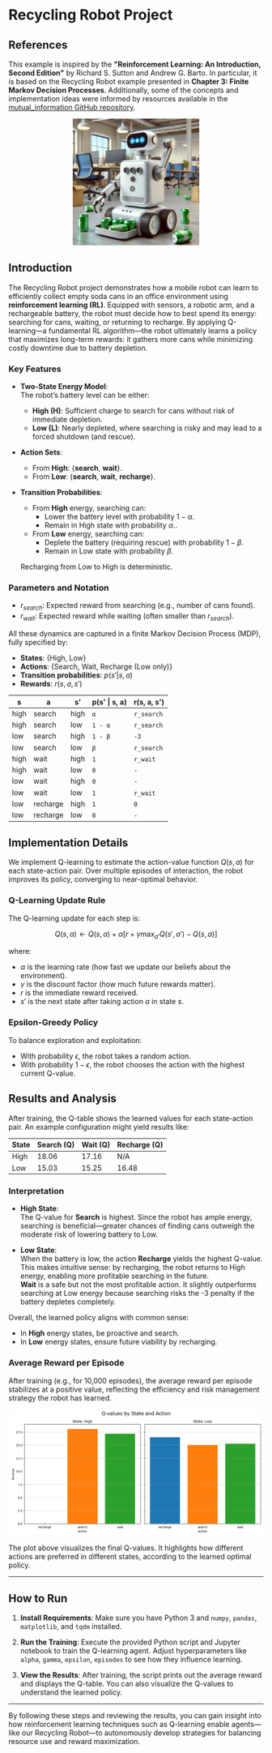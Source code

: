 # Recycling Robot Project

## References

This example is inspired by the **"Reinforcement Learning: An Introduction, Second Edition"** by Richard S. Sutton and Andrew G. Barto. In particular, it is based on the Recycling Robot example presented in **Chapter 3: Finite Markov Decision Processes**.
Additionally, some of the concepts and implementation ideas were informed by resources available in the [mutual_information GitHub repository](https://github.com/Duane321/mutual_information/tree/main/videos/monte_carlo_for_RL_and_off_policy_methods).

<div style="text-align: center;">
    <img src="image/robot.webp" alt="Robot Image" width="250">
</div>

## Introduction

The Recycling Robot project demonstrates how a mobile robot can learn to efficiently collect empty soda cans in an office environment using **reinforcement learning (RL)**. Equipped with sensors, a robotic arm, and a rechargeable battery, the robot must decide how to best spend its energy: searching for cans, waiting, or returning to recharge. By applying Q-learning—a fundamental RL algorithm—the robot ultimately learns a policy that maximizes long-term rewards: it gathers more cans while minimizing costly downtime due to battery depletion.

### Key Features

- **Two-State Energy Model**:  
  The robot’s battery level can be either:
  - **High (H)**: Sufficient charge to search for cans without risk of immediate depletion.
  - **Low (L)**: Nearly depleted, where searching is risky and may lead to a forced shutdown (and rescue).

- **Action Sets**:
  - From **High**: {**search**, **wait**}.
  - From **Low**: {**search**, **wait**, **recharge**}.


- **Transition Probabilities**:
  - From **High** energy, searching can: 
    - Lower the battery level with probability $1 - \alpha$.
    - Remain in High state with probability $\alpha$..
  - From **Low** energy, searching can:
    - Deplete the battery (requiring rescue) with probability $1 - \beta$.
    - Remain in Low state with probability $\beta$.
  
  Recharging from Low to High is deterministic.

### Parameters and Notation

- $r_{search}$: Expected reward from searching (e.g., number of cans found).
- $r_{wait}$: Expected reward while waiting (often smaller than $r_{search}$).

All these dynamics are captured in a finite Markov Decision Process (MDP), fully specified by:
- **States**: {High, Low}
- **Actions**: {Search, Wait, Recharge (Low only)}
- **Transition probabilities**: $p(s' | s, a)$
- **Rewards**: $r(s, a, s')$


| s    | a         | s'   | p(s' \| s, a) | r(s, a, s') |
|------|-----------|------|-------------|-------------|
| high | search    | high | `α`         | `r_search`  |
| high | search    | low  | `1 - α`     | `r_search`  |
| low  | search    | high | `1 - β`     | `-3`        |
| low  | search    | low  | `β`         | `r_search`  |
| high | wait      | high | `1`         | `r_wait`    |
| high | wait      | low  | `0`         | `-`         |
| low  | wait      | high | `0`         | `-`         |
| low  | wait      | low  | `1`         | `r_wait`    |
| low  | recharge  | high | `1`         | `0`         |
| low  | recharge  | low  | `0`         | `-`         |




## Implementation Details

We implement Q-learning to estimate the action-value function $Q(s,a)$ for each state-action pair. Over multiple episodes of interaction, the robot improves its policy, converging to near-optimal behavior.

### Q-Learning Update Rule

The Q-learning update for each step is:

$$
Q(s, a) \leftarrow Q(s, a) + \alpha \left[ r + \gamma \max_{a'} Q(s', a') - Q(s, a) \right]
$$

where:
- $\alpha$ is the learning rate (how fast we update our beliefs about the environment).
- $\gamma$ is the discount factor (how much future rewards matter).
- $r$ is the immediate reward received.
- $s'$ is the next state after taking action $a$ in state $s$.

### Epsilon-Greedy Policy

To balance exploration and exploitation:
- With probability $\epsilon$, the robot takes a random action.
- With probability $1 - \epsilon$, the robot chooses the action with the highest current Q-value.


## Results and Analysis

After training, the Q-table shows the learned values for each state-action pair. An example configuration might yield results like:

| State | Search (Q) | Wait (Q) | Recharge (Q) |
|-------|-------------|----------|--------------|
| High  | 18.06       | 17.16    | N/A          |
| Low   | 15.03       | 15.25    | 16.48        |

### Interpretation

- **High State**:  
  The Q-value for **Search** is highest. Since the robot has ample energy, searching is beneficial—greater chances of finding cans outweigh the moderate risk of lowering battery to Low.
  
- **Low State**:  
  When the battery is low, the action **Recharge** yields the highest Q-value. This makes intuitive sense: by recharging, the robot returns to High energy, enabling more profitable searching in the future.  
  **Wait** is a safe but not the most profitable action. It slightly outperforms searching at Low energy because searching risks the -3 penalty if the battery depletes completely.  

Overall, the learned policy aligns with common sense:  
- In **High** energy states, be proactive and search.  
- In **Low** energy states, ensure future viability by recharging.

### Average Reward per Episode

After training (e.g., for 10,000 episodes), the average reward per episode stabilizes at a positive value, reflecting the efficiency and risk management strategy the robot has learned.

<div style="text-align: center;">
    <img src="image/qvalues.png" alt="Q-Values Plot" width="500">
</div>

The plot above visualizes the final Q-values. It highlights how different actions are preferred in different states, according to the learned optimal policy.

---

## How to Run

1. **Install Requirements**:
   Make sure you have Python 3 and `numpy`, `pandas`, `matplotlib`, and `tqdm` installed.
   
2. **Run the Training**:
   Execute the provided Python script and Jupyter notebook to train the Q-learning agent. Adjust hyperparameters like `alpha`, `gamma`, `epsilon`, `episodes` to see how they influence learning.

3. **View the Results**:
   After training, the script prints out the average reward and displays the Q-table. You can also visualize the Q-values to understand the learned policy.

---

By following these steps and reviewing the results, you can gain insight into how reinforcement learning techniques such as Q-learning enable agents—like our Recycling Robot—to autonomously develop strategies for balancing resource use and reward maximization.